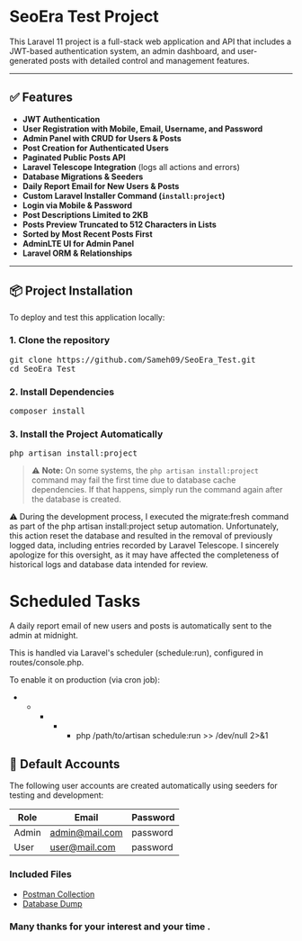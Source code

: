 #  SeoEra Test Project

This Laravel 11 project is a full-stack web application and API that includes a JWT-based authentication system, an admin dashboard, and user-generated posts with detailed control and management features.

---

## ✅ Features

-  **JWT Authentication**
-  **User Registration with Mobile, Email, Username, and Password**
-  **Admin Panel with CRUD for Users & Posts**
-  **Post Creation for Authenticated Users**
-  **Paginated Public Posts API**
-  **Laravel Telescope Integration** (logs all actions and errors)
-  **Database Migrations & Seeders**
-  **Daily Report Email for New Users & Posts**
-  **Custom Laravel Installer Command (`install:project`)**
-  **Login via Mobile & Password**
-  **Post Descriptions Limited to 2KB**
-  **Posts Preview Truncated to 512 Characters in Lists**
-  **Sorted by Most Recent Posts First**
-  **AdminLTE UI for Admin Panel**
-  **Laravel ORM & Relationships**

---

## 📦 Project Installation

To deploy and test this application locally:

### 1. Clone the repository
<pre>
git clone https://github.com/Sameh09/SeoEra_Test.git
cd SeoEra_Test
</pre>
### 2. Install Dependencies
<pre>
composer install
</pre>
### 3. Install the Project Automatically
<pre>
php artisan install:project
</pre>
> ⚠️ **Note:** On some systems, the `php artisan install:project` command may fail the first time due to database cache dependencies. If that happens, simply run the command again after the database is created.


⚠️ During the development process, I executed the migrate:fresh command as part of the php artisan install:project setup automation. Unfortunately, this action reset the database and resulted in the removal of previously logged data, including entries recorded by Laravel Telescope.
I sincerely apologize for this oversight, as it may have affected the completeness of historical logs and database data intended for review.

# Scheduled Tasks
A daily report email of new users and posts is automatically sent to the admin at midnight.

This is handled via Laravel's scheduler (schedule:run), configured in routes/console.php.

To enable it on production (via cron job):

* * * * * php /path/to/artisan schedule:run >> /dev/null 2>&1


## 🧪 Default Accounts

The following user accounts are created automatically using seeders for testing and development:

| Role     | Email            | Password  |
|----------|------------------|-----------|
| Admin    | admin@mail.com   | password  |
| User     | user@mail.com    | password  |


### Included Files

- [Postman Collection](./SeoEra.postman_collection.json)
- [Database Dump](./seoera.sql)

### Many thanks for your interest and your time .
